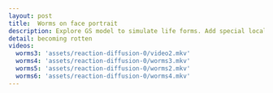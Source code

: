 ```yaml
---
layout: post
title:  Worms on face portrait
description: Explore GS model to simulate life forms. Add special local control to handle size of patterns.
detail: becoming rotten
videos: 
  worms3: 'assets/reaction-diffusion-0/video2.mkv'
  worms4: 'assets/reaction-diffusion-0/worms3.mkv'
  worms5: 'assets/reaction-diffusion-0/worms2.mkv'
  worms6: 'assets/reaction-diffusion-0/worms4.mkv'
---
```

